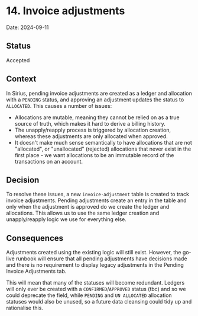 # 14. Invoice adjustments

Date: 2024-09-11

## Status

Accepted

## Context

In Sirius, pending invoice adjustments are created as a ledger and allocation with a `PENDING` status, and approving an 
adjustment updates the status to `ALLOCATED`. This causes a number of issues:
* Allocations are mutable, meaning they cannot be relied on as a true source of truth, which makes it hard to derive a
  billing history.
* The unapply/reapply process is triggered by allocation creation, whereas these adjustments are only allocated when approved.
* It doesn't make much sense semantically to have allocations that are not "allocated", or "unallocated" (rejected) allocations 
  that never exist in the first place - we want allocations to be an immutable record of the transactions on an account.

## Decision

To resolve these issues, a new `invoice-adjustment` table is created to track invoice adjustments. Pending adjustments 
create an entry in the table and only when the adjustment is approved do we create the ledger and allocations. This allows
us to use the same ledger creation and unapply/reapply logic we use for everything else.

## Consequences

Adjustments created using the existing logic will still exist. However, the go-live runbook will ensure that all pending
adjustments have decisions made and there is no requirement to display legacy adjustments in the Pending Invoice Adjustments
tab.

This will mean that many of the statuses will become redundant. Ledgers will only ever be created with a `CONFIRMED`/`APPROVED`
status (tbc) and so we could deprecate the field, while `PENDING` and `UN ALLOCATED` allocation statuses would also be unused,
so a future data cleansing could tidy up and rationalise this.
